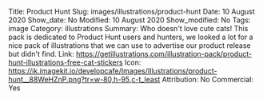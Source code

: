 Title: Product Hunt
Slug: images/illustrations/product-hunt
Date: 10 August 2020
Show_date: No
Modified: 10 August 2020
Show_modified: No
Tags: image
Category: illustrations
Summary: Who doesn't love cute cats! This pack is dedicated to Product Hunt users and hunters, we looked a lot for a nice pack of illustrations that we can use to advertise our product release but didn't find.
Link: https://getillustrations.com/illustration-pack/product-hunt-illustrations-free-cat-stickers
Icon: https://ik.imagekit.io/developcafe/Images/Illustrations/product-hunt__88WeHZnP.png?tr=w-80,h-95,c-t_least
Attribution: No
Commercial: Yes

